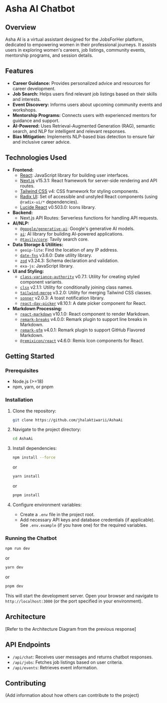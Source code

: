  # Asha AI Chatbot

## Overview

Asha AI is a virtual assistant designed for the JobsForHer platform, dedicated to empowering women in their professional journeys. It assists users in exploring women's careers, job listings, community events, mentorship programs, and session details.

## Features

*   **Career Guidance:** Provides personalized advice and resources for career development.
*   **Job Search:** Helps users find relevant job listings based on their skills and interests.
*   **Event Discovery:**  Informs users about upcoming community events and workshops.
*   **Mentorship Programs:** Connects users with experienced mentors for guidance and support.
*   **AI-Powered:** Uses Retrieval-Augmented Generation (RAG), semantic search, and NLP for intelligent and relevant responses.
*   **Bias Mitigation:** Implements NLP-based bias detection to ensure fair and inclusive career advice.

## Technologies Used

*   **Frontend:**
    *   [React](https://react.dev/): JavaScript library for building user interfaces.
    *   [Next.js](https://nextjs.org/) v15.3.1: React framework for server-side rendering and API routes.
    *   [Tailwind CSS](https://tailwindcss.com/) v4: CSS framework for styling components.
    *   [Radix UI](https://www.radix-ui.com/): Set of accessible and unstyled React components (using `@radix-ui/*` dependencies).
    *   [Lucide React](https://lucide.dev/) v0.503.0: Icons library.
*   **Backend:**
     *   Next.js API Routes: Serverless functions for handling API requests.
*   **AI/NLP:**
    *   [`@google/generative-ai`](https://www.npmjs.com/package/@google/generative-ai): Google's generative AI models.
    *   [`ai`](https://www.npmjs.com/package/ai): AI library for building AI-powered applications.
    *   [`@tavily/core`](https://www.npmjs.com/package/@tavily/core): Tavily search core.
*   **Data Storage & Utilities:**
    *   `geoip-lite`: Find the location of any IP address.
    *   [`date-fns`](https://date-fns.org/) v3.6.0: Date utility library.
    *   [`zod`](https://zod.dev/) v3.24.3: Schema declaration and validation.
    *   `exa-js`: JavaScript library.
*   **UI and Styling:**
    *   [`class-variance-authority`](https://www.npmjs.com/package/class-variance-authority) v0.7.1: Utility for creating styled component variants.
    *   [`clsx`](https://www.npmjs.com/package/clsx) v2.1.1: Utility for conditionally joining class names.
    *   [`tailwind-merge`](https://www.npmjs.com/package/tailwind-merge) v3.2.0: Utility for merging Tailwind CSS classes.
    *   [`sonner`](https://sonner.emilkowal.ski/) v2.0.3: A toast notification library.
    *   [`react-day-picker`](https://react-day-picker.js.org/) v8.10.1: A date picker component for React.
*   **Markdown Processing:**
    *   [`react-markdown`](https://github.com/remarkjs/react-markdown) v10.1.0: React component to render Markdown.
    *   [`remark-breaks`](https://github.com/remarkjs/remark-breaks) v4.0.0: Remark plugin to support line breaks in Markdown.
    *   [`remark-gfm`](https://github.com/remarkjs/remark-gfm) v4.0.1: Remark plugin to support GitHub Flavored Markdown.
    *   [`@remixicon/react`](https://www.npmjs.com/package/@remixicon/react) v4.6.0: Remix Icon components for React.

## Getting Started

### Prerequisites

*   Node.js (>=18)
*   npm, yarn, or pnpm

### Installation

1.  Clone the repository:

    ```bash
    git clone https://github.com/jhalaktiwarii/AshaAi
    ```

2.  Navigate to the project directory:

    ```bash
    cd AshaAi
    ```

3.  Install dependencies:

    ```bash
    npm install --force
    ```

    or

    ```bash
    yarn install
    ```

    or

    ```bash
    pnpm install
    ```

4.  Configure environment variables:

    *   Create a `.env` file in the project root.
    *   Add necessary API keys and database credentials (if applicable).  See `.env.example` (if you have one) for the required variables.

### Running the Chatbot

```bash
npm run dev
```

or

```bash
yarn dev
```

or

```bash
pnpm dev
```

This will start the development server. Open your browser and navigate to `http://localhost:3000` (or the port specified in your environment).

## Architecture

\[Refer to the Architecture Diagram from the previous response]

## API Endpoints

*   `/api/chat`: Receives user messages and returns chatbot responses.
*   `/api/jobs`: Fetches job listings based on user criteria.
*   `/api/events`: Retrieves event information.

## Contributing

(Add information about how others can contribute to the project)
 